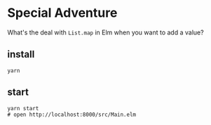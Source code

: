 # Special Adventure

What's the deal with `List.map` in Elm when you want to add a value?


## install
```
yarn
```

## start
```
yarn start
# open http://localhost:8000/src/Main.elm
```
